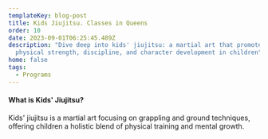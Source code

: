 ```yaml
---
templateKey: blog-post
title: Kids Jiujitsu. Classes in Queens
order: 10
date: 2023-09-01T06:25:45.489Z
description: "Dive deep into kids' jiujitsu: a martial art that promotes
  physical strength, discipline, and character development in children"
home: false
tags:
  - Programs
---
```

#### What is Kids' Jiujitsu?

Kids' jiujitsu is a martial art focusing on grappling and ground techniques, offering children a holistic blend of physical training and mental growth.